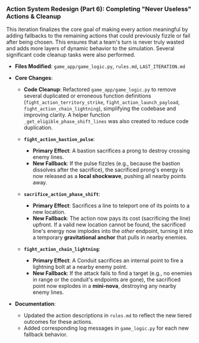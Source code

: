 ### Action System Redesign (Part 6): Completing "Never Useless" Actions & Cleanup

This iteration finalizes the core goal of making every action meaningful by adding fallbacks to the remaining actions that could previously fizzle or fail after being chosen. This ensures that a team's turn is never truly wasted and adds more layers of dynamic behavior to the simulation. Several significant code cleanup tasks were also performed.

-   **Files Modified**: `game_app/game_logic.py`, `rules.md`, `LAST_ITERATION.md`

-   **Core Changes**:
    -   **Code Cleanup**: Refactored `game_app/game_logic.py` to remove several duplicated or erroneous function definitions (`fight_action_territory_strike`, `fight_action_launch_payload`, `fight_action_chain_lightning`), simplifying the codebase and improving clarity. A helper function `_get_eligible_phase_shift_lines` was also created to reduce code duplication.

    -   **`fight_action_bastion_pulse`**:
        -   **Primary Effect**: A bastion sacrifices a prong to destroy crossing enemy lines.
        -   **New Fallback**: If the pulse fizzles (e.g., because the bastion dissolves after the sacrifice), the sacrificed prong's energy is now released as a **local shockwave**, pushing all nearby points away.

    -   **`sacrifice_action_phase_shift`**:
        -   **Primary Effect**: Sacrifices a line to teleport one of its points to a new location.
        -   **New Fallback**: The action now pays its cost (sacrificing the line) upfront. If a valid new location cannot be found, the sacrificed line's energy now implodes into the *other* endpoint, turning it into a temporary **gravitational anchor** that pulls in nearby enemies.

    -   **`fight_action_chain_lightning`**:
        -   **Primary Effect**: A Conduit sacrifices an internal point to fire a lightning bolt at a nearby enemy point.
        -   **New Fallback**: If the attack fails to find a target (e.g., no enemies in range or the conduit's endpoints are gone), the sacrificed point now explodes in a **mini-nova**, destroying any nearby enemy lines.

-   **Documentation**:
    -   Updated the action descriptions in `rules.md` to reflect the new tiered outcomes for these actions.
    -   Added corresponding log messages in `game_logic.py` for each new fallback behavior.